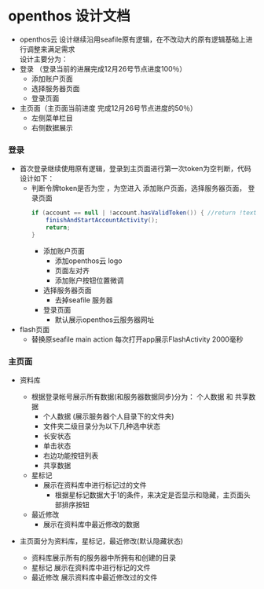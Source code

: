 # openthos 设计文档
  - openthos云 设计继续沿用seafile原有逻辑，在不改动大的原有逻辑基础上进行调整来满足需求<br>
  设计主要分为：
  - 登录 （登录当前的进展完成12月26号节点进度100％）
      - 添加账户页面
      - 选择服务器页面
      - 登录页面
  - 主页面（主页面当前进度 完成12月26号节点进度的50％）
      - 左侧菜单栏目
      - 右侧数据展示
    
### 登录
  - 首次登录继续使用原有逻辑，登录到主页面进行第一次token为空判断，代码设计如下：
    - 判断令牌token是否为空 ，为空进入 添加账户页面，选择服务器页面， 登录页面
      ```java
      if (account == null | !account.hasValidToken()) { //return !textUtils.isEmpty(token)
          finishAndStartAccountActivity();
          return;
      }
      ```
        - 添加账户页面
          - 添加openthos云 logo
          - 页面左对齐 
          - 添加账户按钮位置微调
        - 选择服务器页面
          - 去掉seafile 服务器
        - 登录页面
          - 默认展示openthos云服务器网址 
  - flash页面
    - 替换原seafile main action 每次打开app展示FlashActivity 2000毫秒
  
            
### 主页面
  - 资料库
    - 根据登录帐号展示所有数据(和服务器数据同步)分为： 个人数据 和 共享数据
      - 个人数据 (展示服务器个人目录下的文件夹)
      - 文件夹二级目录分为以下几种选中状态
      - 长安状态
      - 单击状态
      - 右边功能按钮列表   
      - 共享数据
    - 星标记
      - 展示在资料库中进行标记过的文件
        - 根据星标记数据大于1的条件，来决定是否显示和隐藏，主页面头部排序按钮
    - 最近修改
      - 展示在资料库中最近修改的数据
 
  - 主页面分为资料库，星标记，最近修改(默认隐藏状态)
    - 资料库展示所有的服务器中所拥有和创建的目录
    - 星标记 展示在资料库中进行标记的文件
    - 最近修改 展示资料库中最近修改过的文件
